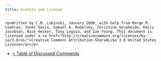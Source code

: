 ```yaml
---
title: Credits and License
---
```

    <p>Written by C.M. Lubinski, January 2008, with help from Marge M. Coahran, Janet Davis, Samuel A. Rebelsky, Christine Gerpheide, Emily Jacobson, Nick Hecker, Tony Leguia, and Ian Young. This document is licensed under a <a href="http://creativecommons.org/licenses/by-sa/3.0/us/">Creative Commons Attribution-ShareALike 3.0 United States License</a></p>

- [&lt; Table of Discussed Commands](../table-discussed-commands)
